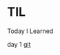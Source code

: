 # TIL
Today I Learned


day 1 [git](https://github.com/lallaheeee/TIL/blob/master/git/DAY1_190715.md)
